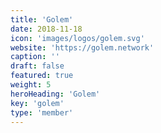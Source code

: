 ```yaml
---
title: 'Golem'
date: 2018-11-18	
icon: 'images/logos/golem.svg'
website: 'https://golem.network'
caption: ''
draft: false
featured: true
weight: 5
heroHeading: 'Golem'
key: 'golem'
type: 'member'
---
```

